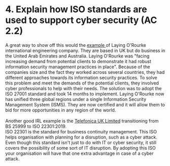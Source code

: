 # 4. Explain how ISO standards are used to support cyber security (AC 2.2)

A great way to show off this would the [example ](https://cybercx.com.au/wp-content/uploads/2024/07/Laing-ORourke-case-study-FINAL.pdf)of Laying O'Rourke international engineering company. They are based in UK but do business in the United Arab Emirates and Australia. Laying O'Rourke was "facing increasing demand from potential clients to demonstrate it had robust information security management practices in place". Because of the companies size and the fact they worked across several countries, they had different approaches towards its information security practices. To solve this problem and meet the demands of the potential clients, they involved cyber professionals to help with their needs. The solution was to adopt the ISO 27001 standard and took 14 months to implement. Laying O'Rourke now has unified three global regions under a single Information Security Management System (ISMS). They are now certified and it will allow them to bid for more opportunities in any region of the world.\
\
Another good IRL example is the [Telefonica UK Limited](https://telefonicatech.uk/about-us/accreditations-and-awards/) transitioning from BS 25999 to ISO 22301:2019.\
ISO 22301 is the standard for business continuity management. This ISO helps organisation with planning for a disruption, such as a cyber attack. Even though this standard isn't just to do with IT or cyber security, it still covers the possibility of some sort of IT disruption. By adopting this ISO your organisation will have that one extra advantage in case of a cyber attack.
